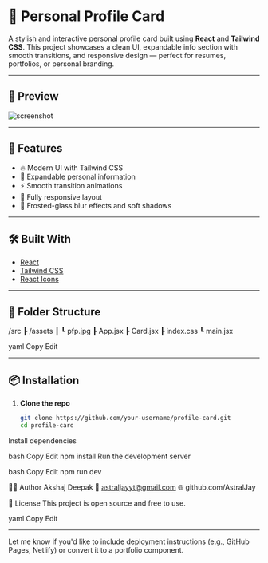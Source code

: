 # 🌟 Personal Profile Card

A stylish and interactive personal profile card built using **React** and **Tailwind CSS**. This project showcases a clean UI, expandable info section with smooth transitions, and responsive design — perfect for resumes, portfolios, or personal branding.

---

## 📸 Preview

![screenshot](./assets/preview.png) <!-- Replace with actual screenshot path or remove -->

---

## 🚀 Features

- 🔥 Modern UI with Tailwind CSS
- 👤 Expandable personal information
- ⚡ Smooth transition animations
- 📱 Fully responsive layout
- 🎨 Frosted-glass blur effects and soft shadows

---

## 🛠️ Built With

- [React](https://reactjs.org/)
- [Tailwind CSS](https://tailwindcss.com/)
- [React Icons](https://react-icons.github.io/react-icons/)

---

## 📂 Folder Structure

/src
┣ /assets
┃ ┗ pfp.jpg
┣ App.jsx
┣ Card.jsx
┣ index.css
┗ main.jsx

yaml
Copy
Edit

---

## 📦 Installation

1. **Clone the repo**
   ```bash
   git clone https://github.com/your-username/profile-card.git
   cd profile-card
Install dependencies

bash
Copy
Edit
npm install
Run the development server

bash
Copy
Edit
npm run dev


🧑‍🎓 Author
Akshaj Deepak
📧 astraljayyt@gmail.com
🌐 github.com/AstralJay

📄 License
This project is open source and free to use.

yaml
Copy
Edit

---

Let me know if you'd like to include deployment instructions (e.g., GitHub Pages, Netlify) or convert it to a portfolio component.
